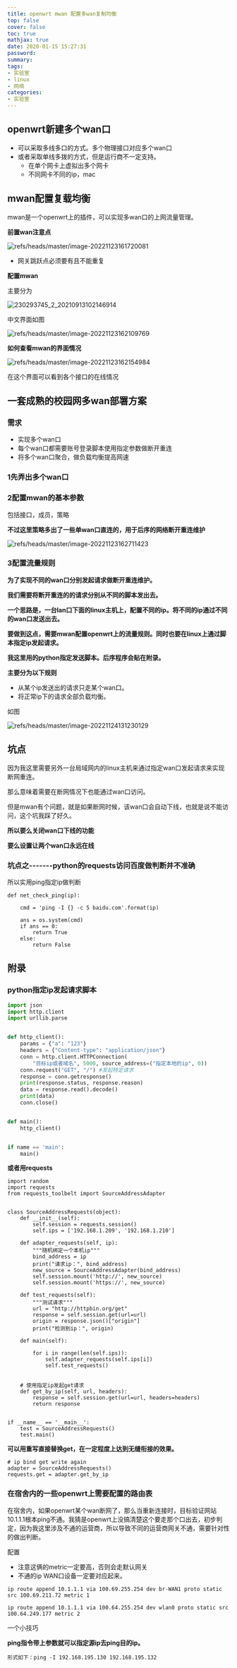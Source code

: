 ```yaml
---
title: openwrt mwan 配置多wan复制均衡
top: false
cover: false
toc: true
mathjax: true
date: 2020-01-15 15:27:31
password:
summary:
tags:
- 实验室
- linux
- 网络
categories:
- 实验室
---
```

## openwrt新建多个wan口

- 可以采取多线多口的方式。多个物理接口对应多个wan口
- 或者采取单线多拨的方式，但是运行商不一定支持。
  - 在单个网卡上虚拟出多个网卡
  - 不同网卡不同的ip，mac





## mwan配置复载均衡

mwan是一个openwrt上的插件，可以实现多wan口的上网流量管理。



**前置wan注意点**

![refs/heads/master/image-20221123161720081](https://raw.githubusercontent.com/kengerlwl/kengerlwl.github.io/refs/heads/master/image/daa0b5992d6a9fb3beceed9958bce7d2/c6023b7600b77f4a35908dd079d9b432.png)

- 网关跳跃点必须要有且不能重复





**配置mwan**

主要分为

![230293745_2_20210913102146914](https://raw.githubusercontent.com/kengerlwl/kengerlwl.github.io/master/image/daa0b5992d6a9fb3beceed9958bce7d2/fcd64204d6d7a36c21abbbca2d97f9fa.jpg)





中文界面如图

![refs/heads/master/image-20221123162109769](https://raw.githubusercontent.com/kengerlwl/kengerlwl.github.io/refs/heads/master/image/daa0b5992d6a9fb3beceed9958bce7d2/9a17fdd2ace3c1d3ff8b772a5d1fdfbe.png)





**如何查看mwan的界面情况**

![refs/heads/master/image-20221123162154984](https://raw.githubusercontent.com/kengerlwl/kengerlwl.github.io/refs/heads/master/image/daa0b5992d6a9fb3beceed9958bce7d2/6b165289c29de018e7e20912490f1eff.png)

在这个界面可以看到各个接口的在线情况





## 一套成熟的校园网多wan部署方案

### 需求

- 实现多个wan口
- 每个wan口都需要账号登录脚本使用指定参数做断开重连
- 将多个wan口聚合，做负载均衡提高网速





### 1先弄出多个wan口





### 2配置mwan的基本参数

包括接口，成员，策略



**不过这里策略多出了一些单wan口直连的，用于后序的网络断开重连维护**

![refs/heads/master/image-20221123162711423](https://raw.githubusercontent.com/kengerlwl/kengerlwl.github.io/refs/heads/master/image/daa0b5992d6a9fb3beceed9958bce7d2/edc22a6499e598bd5288f9e5907c7da1.png)





### 3配置流量规则

**为了实现不同的wan口分别发起请求做断开重连维护。**

**我们需要将断开重连的的请求分别从不同的脚本发出去。**

**一个思路是，一台lan口下面的linux主机上，配置不同的ip。将不同的ip通过不同的wan口发送出去。**

**要做到这点，需要mwan配置openwrt上的流量规则。同时也要在linux上通过脚本指定ip发起请求。**

**我这里用的python指定发送脚本。后序程序会贴在附录。**



**主要分为以下规则**

- 从某个ip发送出的请求只走某个wan口。
- 将正常ip下的请求全部负载均衡。

如图

![refs/heads/master/image-20221124131230129](https://raw.githubusercontent.com/kengerlwl/kengerlwl.github.io/refs/heads/master/image/daa0b5992d6a9fb3beceed9958bce7d2/808da81abd8ed21979deb4014431b709.png)







## 坑点

因为我这里需要另外一台局域网内的linux主机来通过指定wan口发起请求来实现断网重连。

那么意味着需要在断网情况下也能通过wan口访问。

但是mwan有个问题，就是如果断网时候，该wan口会自动下线，也就是说不能访问，这个坑我踩了好久。

**所以要么关闭wan口下线的功能**

**要么设置让两个wan口永远在线**



### 坑点之-------python的requests访问百度做判断并不准确

所以实用ping指定ip做判断

```
def net_check_ping(ip):

    cmd = 'ping -I {} -c 5 baidu.com'.format(ip)

    ans = os.system(cmd)
    if ans == 0:
        return True
    else:
        return False
```









## 附录



### python指定ip发起请求脚本

```python
import json
import http.client
import urllib.parse


def http_client():
    params = {"a": "123"}
    headers = {"Content-type": "application/json"}
    conn = http.client.HTTPConnection(
        "目标ip或者域名", 5000, source_address=("指定本地的ip", 0))
    conn.request("GET", "/") #发起特定请求
    response = conn.getresponse()
    print(response.status, response.reason)
    data = response.read().decode()
    print(data)
    conn.close()


def main():
    http_client()


if name == 'main':
    main()
```

**或者用requests**

```
import random
import requests
from requests_toolbelt import SourceAddressAdapter


class SourceAddressRequests(object):
    def __init__(self):
        self.session = requests.session()
        self.ips = ['192.168.1.209', '192.168.1.210']

    def adapter_requests(self, ip):
        """随机绑定一个本机ip"""
        bind_address = ip
        print("请求ip：", bind_address)
        new_source = SourceAddressAdapter(bind_address)
        self.session.mount('http://', new_source)
        self.session.mount('https://', new_source)

    def test_requests(self):
        """测试请求"""
        url = "http://httpbin.org/get"
        response = self.session.get(url=url)
        origin = response.json()["origin"]
        print("检测到ip：", origin)

    def main(self):

        for i in range(len(self.ips)):
            self.adapter_requests(self.ips[i])
            self.test_requests()


    # 使用指定ip发起get请求
    def get_by_ip(self, url, headers):
        response = self.session.get(url=url, headers=headers)
        return response


if __name__ == '__main__':
    test = SourceAddressRequests()
    test.main()
```

**可以用重写直接替换get，在一定程度上达到无缝衔接的效果。**

```
# ip bind get write again
adapter = SourceAddressRequests()
requests.get = adapter.get_by_ip
```



### 在宿舍内的一些openwrt上需要配置的路由表


在宿舍内，如果openwrt某个wan断网了，那么当重新连接时，目标验证网站10.1.1.1根本ping不通。我猜是openwrt上没搞清楚这个要走那个口出去，初步判定，因为我这里涉及不通的运营商，所以导致不同的运营商网关不通，需要针对性的做出判断。

配置
- 注意这俩的metric一定要高，否则会走默认网关
- 不通的ip WAN口设备一定要对应起来。
```
ip route append 10.1.1.1 via 100.69.255.254 dev br-WAN1 proto static src 100.69.211.72 metric 1

ip route append 10.1.1.1 via 100.64.255.254 dev wlan0 proto static src 100.64.249.177 metric 2
```







一个小技巧

**ping指令带上参数就可以指定源ip去ping目的ip。**

```
形式如下：ping -I 192.168.195.130 192.168.195.132
```

